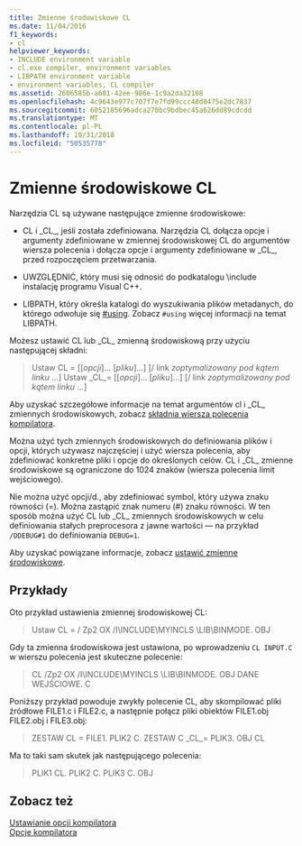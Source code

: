 ```yaml
---
title: Zmienne środowiskowe CL
ms.date: 11/04/2016
f1_keywords:
- cl
helpviewer_keywords:
- INCLUDE environment variable
- cl.exe compiler, environment variables
- LIBPATH environment variable
- environment variables, CL compiler
ms.assetid: 2606585b-a681-42ee-986e-1c9a2da32108
ms.openlocfilehash: 4c9643e977c707f7e7fd99ccc48d0475e2dc7837
ms.sourcegitcommit: 6052185696adca270bc9bdbec45a626dd89cdcdd
ms.translationtype: MT
ms.contentlocale: pl-PL
ms.lasthandoff: 10/31/2018
ms.locfileid: "50535778"
---
```

# <a name="cl-environment-variables"></a>Zmienne środowiskowe CL

Narzędzia CL są używane następujące zmienne środowiskowe:

- CL i \_CL\_, jeśli została zdefiniowana. Narzędzia CL dołącza opcje i argumenty zdefiniowane w zmiennej środowiskowej CL do argumentów wiersza polecenia i dołącza opcje i argumenty zdefiniowane w \_CL\_, przed rozpoczęciem przetwarzania.

- UWZGLĘDNIĆ, który musi się odnosić do podkatalogu \include instalację programu Visual C++.

- LIBPATH, który określa katalogi do wyszukiwania plików metadanych, do którego odwołuje się [#using](../../preprocessor/hash-using-directive-cpp.md). Zobacz `#using` więcej informacji na temat LIBPATH.

Możesz ustawić CL lub \_CL\_ zmienną środowiskową przy użyciu następującej składni:

> Ustaw CL = [[*opcji*]... [*pliku*]...] [/ link *zoptymalizowany pod kątem linku* ...] Ustaw \_CL\_= [[*opcji*]... [*pliku*]...] [/ link *zoptymalizowany pod kątem linku* ...]

Aby uzyskać szczegółowe informacje na temat argumentów cl i \_CL\_ zmiennych środowiskowych, zobacz [składnia wiersza polecenia kompilatora](../../build/reference/compiler-command-line-syntax.md).

Można użyć tych zmiennych środowiskowych do definiowania plików i opcji, których używasz najczęściej i użyć wiersza polecenia, aby zdefiniować konkretne pliki i opcje do określonych celów. CL i \_CL\_ zmienne środowiskowe są ograniczone do 1024 znaków (wiersza polecenia limit wejściowego).

Nie można użyć opcji/d., aby zdefiniować symbol, który używa znaku równości (=). Można zastąpić znak numeru (#) znaku równości. W ten sposób można użyć CL lub \_CL\_ zmiennych środowiskowych w celu definiowania stałych preprocesora z jawne wartości — na przykład `/DDEBUG#1` do definiowania `DEBUG=1`.

Aby uzyskać powiązane informacje, zobacz [ustawić zmienne środowiskowe](../../build/setting-the-path-and-environment-variables-for-command-line-builds.md).

## <a name="examples"></a>Przykłady

Oto przykład ustawienia zmiennej środowiskowej CL:

> Ustaw CL = / Zp2 OX /I\INCLUDE\MYINCLS \LIB\BINMODE. OBJ

Gdy ta zmienna środowiskowa jest ustawiona, po wprowadzeniu `CL INPUT.C` w wierszu polecenia jest skuteczne polecenie:

> CL /Zp2 OX /I\INCLUDE\MYINCLS \LIB\BINMODE. OBJ DANE WEJŚCIOWE. C

Poniższy przykład powoduje zwykły polecenie CL, aby skompilować pliki źródłowe FILE1.c i FILE2.c, a następnie połącz pliki obiektów FILE1.obj FILE2.obj i FILE3.obj:

> ZESTAW CL = FILE1. PLIK2 C. ZESTAW C \_CL\_= PLIK3. OBJ CL

Ma to taki sam skutek jak następującego polecenia:

> PLIK1 CL. PLIK2 C. PLIK3 C. OBJ

## <a name="see-also"></a>Zobacz też

[Ustawianie opcji kompilatora](../../build/reference/setting-compiler-options.md)<br/>
[Opcje kompilatora](../../build/reference/compiler-options.md)
